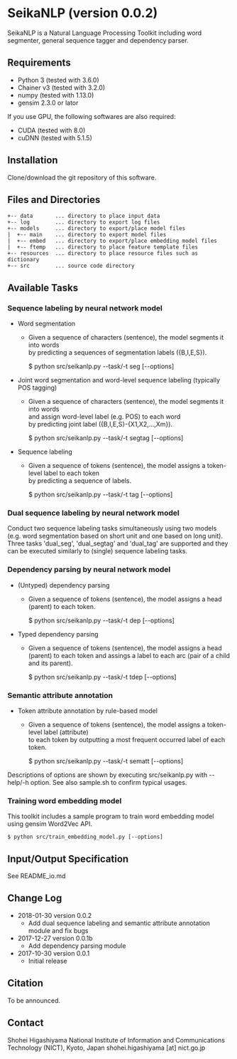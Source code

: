 # SeikaNLP (version 0.0.2)

SeikaNLP is a Natural Language Processing Toolkit including word segmenter, general sequence tagger and dependency parser.


## Requirements

- Python 3 (tested with 3.6.0)
- Chainer v3 (tested with 3.2.0)
- numpy (tested with 1.13.0)
- gensim 2.3.0 or lator

If you use GPU, the following softwares are also required:

- CUDA (tested with 8.0)
- cuDNN (tested with 5.1.5)


## Installation

Clone/download the git repository of this software.


## Files and Directories

~~~~
+-- data       ... directory to place input data
+-- log        ... directory to export log files
+-- models     ... directory to export/place model files
|  +-- main    ... directory to export model files
|  +-- embed   ... directory to export/place embedding model files
|  +-- ftemp   ... directory to place feature template files
+-- resources  ... directory to place resource files such as dictionary
+-- src        ... source code directory
~~~~


## Available Tasks

### Sequence labeling by neural network model

- Word segmentation
    - Given a sequence of characters (sentence), the model segments it into words  
      by predicting a sequences of segmentation labels ({B,I,E,S}).  
      
      $ python src/seikanlp.py --task/-t seg [--options]

- Joint word segmentation and word-level sequence labeling (typically POS tagging)
    - Given a sequence of characters (sentence), the model segments it into words  
      and assign word-level label (e.g. POS) to each word  
      by predicting joint label ({B,I,E,S}-{X1,X2,...,Xm}).

      $ python src/seikanlp.py --task/-t segtag [--options]

- Sequence labeling
    - Given a sequence of tokens (sentence), the model assigns a token-level label to each token  
      by predicting a sequence of labels.  
      
      $ python src/seikanlp.py --task/-t tag [--options]      


### Dual sequence labeling by neural network model

Conduct two sequence labeling tasks simultaneously using two models (e.g. word segmentation based on short unit and one based on long unit).
Three tasks 'dual_seg', 'dual_segtag' and 'dual_tag' are supported and they can be executed similarly to (single) sequence labeling tasks.


### Dependency parsing by neural network model

- (Untyped) dependency parsing
    - Given a sequence of tokens (sentence), the model assigns a head (parent) to each token.
    
      $ python src/seikanlp.py --task/-t dep [--options]

- Typed dependency parsing
    - Given a sequence of tokens (sentence), the model assigns a head (parent) to each token
      and assings a label to each arc (pair of a child and its parent).

      $ python src/seikanlp.py --task/-t tdep [--options]


### Semantic attribute annotation

- Token attribute annotation by rule-based model
    - Given a sequence of tokens (sentence), the model assigns a token-level label (attribute)  
      to each token by outputting a most frequent occurred label of each token.

      $ python src/seikanlp.py --task/-t sematt [--options]

Descriptions of options are shown by executing src/seikanlp.py with --help/-h option.
See also sample.sh to confirm typical usages.


### Training word embedding model

This toolkit includes a sample program to train word embedding model using gensim Word2Vec API.

    $ python src/train_embedding_model.py [--options]


## Input/Output Specification

See README_io.md


## Change Log

- 2018-01-30 version 0.0.2
    - Add dual sequence labeling and semantic attribute annotation module and fix bugs
- 2017-12-27 version 0.0.1b
    - Add dependency parsing module
- 2017-10-30 version 0.0.1
    - Initial release


## Citation

To be announced.


## Contact

Shohei Higashiyama
National Institute of Information and Communications Technology (NICT), Kyoto, Japan
shohei.higashiyama [at] nict.go.jp
